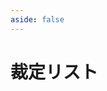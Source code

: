 ```yaml
---
aside: false
---
```


<script setup lang="ts">
import JudgmentList from './components/JudgmentList.vue'
</script>

# 裁定リスト

<ClientOnly>
  <JudgmentList />
</ClientOnly>
